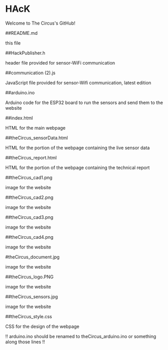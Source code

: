 # HAcK
Welcome to The Circus's GitHub!

##README.md 

this file

##HackPublisher.h

header file provided for sensor-WiFi communication

##communication (2).js

JavaScript file provided for sensor-Wifi communication, latest edition

##arduino.ino

Arduino code for the ESP32 board to run the sensors and send them to the website

##index.html

HTML for the main webpage

##theCircus_sensorData.html

HTML for the portion of the webpage containing the live sensor data

##theCircus_report.html

HTML for the portion of the webpage containing the technical report

##theCircus_cad1.png

image for the website

##theCircus_cad2.png

image for the website

##theCircus_cad3.png

image for the website

##theCircus_cad4.png

image for the website

#theCircus_document.jpg

image for the website

##theCircus_logo.PNG

image for the website

##theCircus_sensors.jpg

image for the website

##theCircus_style.css

CSS for the design of the webpage

!! arduino.ino should be renamed to theCircus_arduino.ino or something along those lines !!
